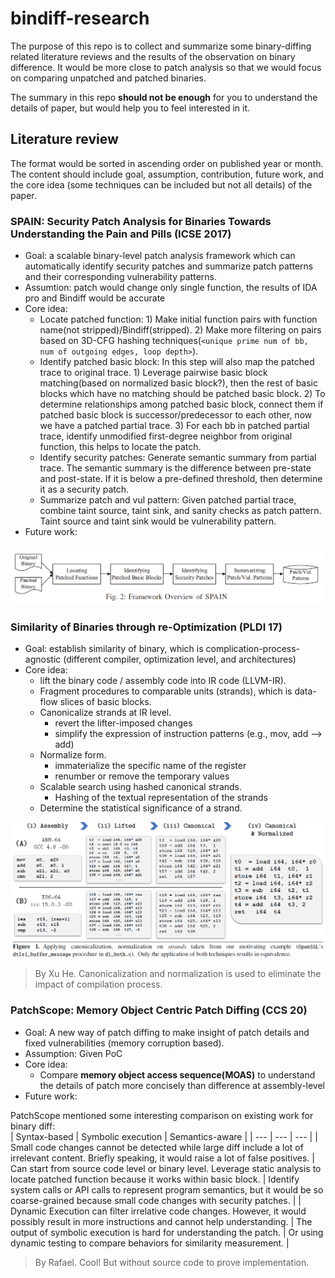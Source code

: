 # bindiff-research
The purpose of this repo is to collect and summarize some binary-diffing related literature reviews and the results of the observation on binary difference. It would be more close to patch analysis so that we would focus on comparing unpatched and patched binaries.  

The summary in this repo **should not be enough** for you to understand the details of paper, but would help you to feel interested in it.

## Literature review
The format would be sorted in ascending order on published year or month. The content should include goal, assumption, contribution, future work, and the core idea (some techniques can be included but not all details) of the paper.

### SPAIN: Security Patch Analysis for Binaries Towards Understanding the Pain and Pills (ICSE 2017)
* Goal: a scalable binary-level patch analysis framework which can automatically identify security patches and summarize patch patterns and their corresponding vulnerability patterns.  
* Assumtion: patch would change only single function, the results of IDA pro and Bindiff would be accurate   
* Core idea:
  * Locate patched function: 1) Make initial function pairs with function name(not stripped)/Bindiff(stripped). 2) Make more filtering on pairs based on 3D-CFG hashing techniques(`<unique prime num of bb, num of outgoing edges, loop depth>`).  
  * Identify patched basic block: In this step will also map the patched trace to original trace. 1) Leverage pairwise basic block matching(based on normalized basic block?), then the rest of basic blocks which have no matching should be patched basic block. 2) To determine relationships among patched basic block, connect them if patched basic block is successor/predecessor to each other, now we have a patched partial trace. 3) For each bb in patched partial trace, identify unmodified first-degree neighbor from original function, this helps to locate the patch.  
  * Identify security patches: Generate semantic summary from partial trace. The semantic summary is the difference between pre-state and post-state. If it is below a pre-defined threshold, then determine it as a security patch.  
  * Summarize patch and vul pattern: Given patched partial trace, combine taint source, taint sink, and sanity checks as patch pattern. Taint source and taint sink would be vulnerability pattern.    
* Future work:  

![](./screenshot/spain.png)


### Similarity of Binaries through re-Optimization (PLDI 17)
* Goal: establish similarity of binary, which is complication-process-agnostic (different compiler, optimization level, and architectures)
* Core idea:
  * lift the binary code / assembly code into IR code (LLVM-IR).
  * Fragment procedures to comparable units (strands), which is data-flow slices of basic blocks.
  * Canonicalize strands at IR level. 
    * revert the lifter-imposed changes
    * simplify the expression of instruction patterns (e.g., mov, add --> add)
  * Normalize form. 
    * immaterialize the specific name of the register
    * renumber or remove the temporary values
  * Scalable search using hashed canonical strands. 
    * Hashing of the textual representation of the strands
  * Determine the statistical significance of a strand.

![](./screenshot/similarity%20re-Optimization.png)

> By Xu He. Canonicalization and normalization is used to eliminate the impact of compilation process.

### PatchScope: Memory Object Centric Patch Diffing (CCS 20)
* Goal: A new way of patch diffing to make insight of patch details and fixed vulnerabilities (memory corruption based).  
* Assumption: Given PoC  
* Core idea:
  * Compare **memory object access sequence(MOAS)** to understand the details of patch more concisely than difference at assembly-level  
* Future work:  

PatchScope mentioned some interesting comparison on existing work for binary diff:  
| Syntax-based | Symbolic execution | Semantics-aware |
| ---         |     ---     |          --- |
| Small code changes cannot be detected while large diff include a lot of irrelevant content. Briefly speaking, it would raise a lot of false positives.   | Can start from source code level or binary level. Leverage static analysis to locate patched function because it works within basic block.     | Identify system calls or API calls to represent program semantics, but it would be so coarse-grained because small code changes with security patches.    |
| Dynamic Execution can filter irrelative code changes. However, it would possibly result in more instructions and cannot help understanding.     | The output of symbolic execution is hard for understanding the patch.       | Or using dynamic testing to compare behaviors for similarity measurement.      |

> By Rafael. Cool! But without source code to prove implementation.

